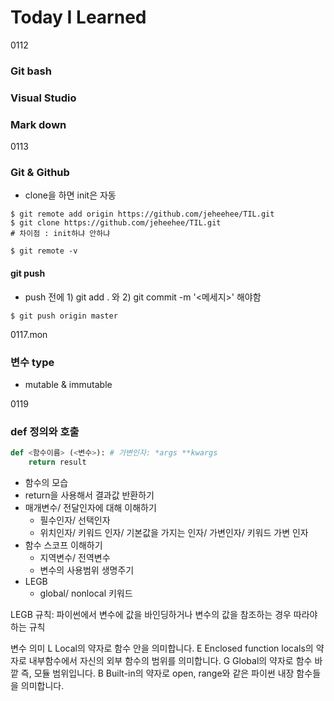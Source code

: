 # Today I Learned

0112
### Git bash
### Visual Studio
### Mark down

0113
### Git & Github
+ clone을 하면 init은 자동

```
$ git remote add origin https://github.com/jeheehee/TIL.git
$ git clone https://github.com/jeheehee/TIL.git
# 차이점 : init하냐 안하냐

$ git remote -v
```

#### git push

+ push 전에 1) git add . 와 2) git commit -m '<메세지>' 해야함
```
$ git push origin master
```



0117.mon


### 변수 type

- mutable & immutable

0119

### def 정의와 호출

```python
def <함수이름> (<변수>): # 가변인자: *args **kwargs
    return result
```

- 함수의 모습
- return을 사용해서 결과값 반환하기
- 매개변수/ 전달인자에 대해 이해하기
  - 필수인자/ 선택인자
  - 위치인자/ 키워드 인자/ 기본값을 가지는 인자/ 가변인자/ 키워드 가변 인자
- 함수 스코프 이해하기
  - 지역변수/ 전역변수
  - 변수의 사용범위 생명주기
- LEGB
  - global/ nonlocal 키워드

LEGB 규칙: 파이썬에서 변수에 값을 바인딩하거나 변수의 값을 참조하는 경우 따라야 하는 규칙

변수	의미
L	Local의 약자로 함수 안을 의미합니다.
E	Enclosed function locals의 약자로 내부함수에서 자신의 외부 함수의 범위를 의미합니다.
G	Global의 약자로 함수 바깥 즉, 모듈 범위입니다.
B	Built-in의 약자로 open, range와 같은 파이썬 내장 함수들을 의미합니다.


